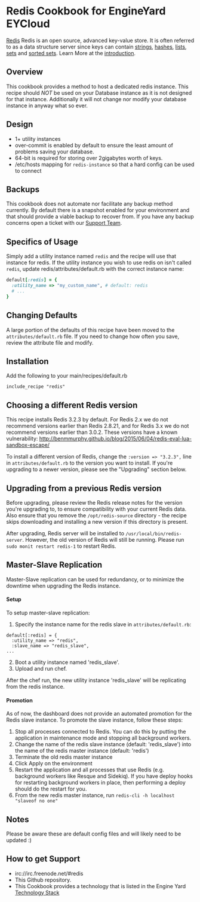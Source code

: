 Redis Cookbook for EngineYard EYCloud
=========

[Redis][1] Redis is an open source, advanced key-value store. It is often referred to as a data structure server since keys can contain [strings][7], [hashes][6], [lists][5], [sets][4] and [sorted sets][3].  Learn More at the [introduction][7].

Overview
--------

This cookbook provides a method to host a dedicated redis instance.  This recipe should *NOT* be used on your Database instance as it is not designed for that instance.  Additionally it will not change nor modify your database instance in anyway what so ever.

Design
--------

* 1+ utility instances
* over-commit is enabled by default to ensure the least amount of problems saving your database.
* 64-bit is required for storing over 2gigabytes worth of keys.
* /etc/hosts mapping for `redis-instance` so that a hard config can be used to connect

Backups
--------

This cookbook does not automate nor facilitate any backup method currently.  By default there is a snapshot enabled for your environment and that should provide a viable backup to recover from.  If you have any backup concerns open a ticket with our [Support Team][9].

Specifics of Usage
--------

Simply add a utility instance named `redis` and the recipe will use that instance for redis. If the utility instance you wish to use redis on isn't called `redis`, update redis/attributes/default.rb with the correct instance name:

```ruby
default[:redis] = {
  :utility_name => "my_custom_name", # default: redis
  # ...
}
```

Changing Defaults
--------

A large portion of the defaults of this recipe have been moved to the `attributes/default.rb` file. If you need to change how often you save, review the attribute file and modify.

Installation
--------

Add the following to your main/recipes/default.rb

``include_recipe "redis"``

Choosing a different Redis version
--------
This recipe installs Redis 3.2.3 by default. For Redis 2.x we do not recommend versions earlier than Redis 2.8.21, and for Redis 3.x we do not recommend versions earlier than 3.0.2. These versions have a known vulnerability: http://benmmurphy.github.io/blog/2015/06/04/redis-eval-lua-sandbox-escape/

To install a different version of Redis, change the `:version => "3.2.3",` line in `attributes/default.rb` to the version you want to install. If you're upgrading to a newer version, please see the "Upgrading" section below.

Upgrading from a previous Redis version
--------

Before upgrading, please review the Redis release notes for the version you're upgrading to, to ensure compatibility with your current Redis data. Also ensure that you remove the `/opt/redis-source` directory - the recipe skips downloading and installing a new version if this directory is present.

After upgrading, Redis server will be installed to `/usr/local/bin/redis-server`. However, the old version of Redis will still be running. Please run `sudo monit restart redis-1` to restart Redis.

Master-Slave Replication
--------

Master-Slave replication can be used for redundancy, or to minimize the downtime when upgrading the Redis instance.

#### Setup

To setup master-slave replication:

1. Specify the instance name for the redis slave in `attributes/default.rb`:

  ```
  default[:redis] = {
    :utility_name => "redis",
    :slave_name => "redis_slave",
  ...
  ```

2. Boot a utility instance named 'redis_slave'.
3. Upload and run chef.

After the chef run, the new utility instance 'redis_slave' will be replicating from the redis instance.

#### Promotion

As of now, the dashboard does not provide an automated promotion for the Redis slave instance. To promote the slave instance, follow these steps:

1. Stop all processes connected to Redis. You can do this by putting the application in maintenance mode and stopping all background workers.
2. Change the name of the redis slave instance (default: 'redis_slave') into the name of the redis master instance (default: 'redis')
3. Terminate the old redis master instance
4. Click Apply on the environment
5. Restart the application and all processes that use Redis (e.g. background workers like Resque and Sidekiq). If you have deploy hooks for restarting background workers in place, then performing a deploy should do the restart for you.
6. From the new redis master instance, run `redis-cli -h localhost "slaveof no one"`

Notes
------
Please be aware these are default config files and will likely need to be updated :)

How to get Support
--------

* irc://irc.freenode.net/#redis
* This Github repository.
* This Cookbook provides a technology that is listed in the Engine Yard [Technology Stack][2]

[1]: http://redis.io/
[2]: http://www.engineyard.com/products/technology/stack
[3]: http://redis.io/topics/data-types#sorted-sets
[4]: http://redis.io/topics/data-types#sets
[5]: http://redis.io/topics/data-types#lists
[6]: http://redis.io/topics/data-types#hashes
[7]: http://redis.io/topics/data-types#strings
[8]: http://redis.io/topics/introduction
[9]: https://support.cloud.engineyard.com
